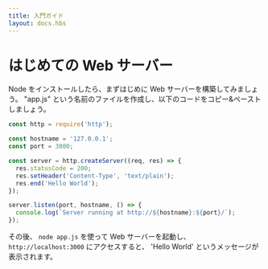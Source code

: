```yaml
---
title: 入門ガイド
layout: docs.hbs
---
```


<!-- # How do I start with Node.js after I installed it? -->

# はじめての Web サーバー

<!-- Once you have installed Node, let's try building our first web server.
Create a file named "app.js", and paste the following code: -->

Node をインストールしたら、まずはじめに Web サーバーを構築してみましょう。
"app.js" という名前のファイルを作成し、以下のコードをコピー&ペーストしましょう。

```javascript
const http = require('http');

const hostname = '127.0.0.1';
const port = 3000;

const server = http.createServer((req, res) => {
  res.statusCode = 200;
  res.setHeader('Content-Type', 'text/plain');
  res.end('Hello World');
});

server.listen(port, hostname, () => {
  console.log(`Server running at http://${hostname}:${port}/`);
});
```

<!-- After that, run your web server using `node app.js`, visit `http://localhost:3000`, and you will see a message 'Hello World' -->

その後、 `node app.js` を使って Web サーバーを起動し、`http://localhost:3000` にアクセスすると、 'Hello World' というメッセージが表示されます。
